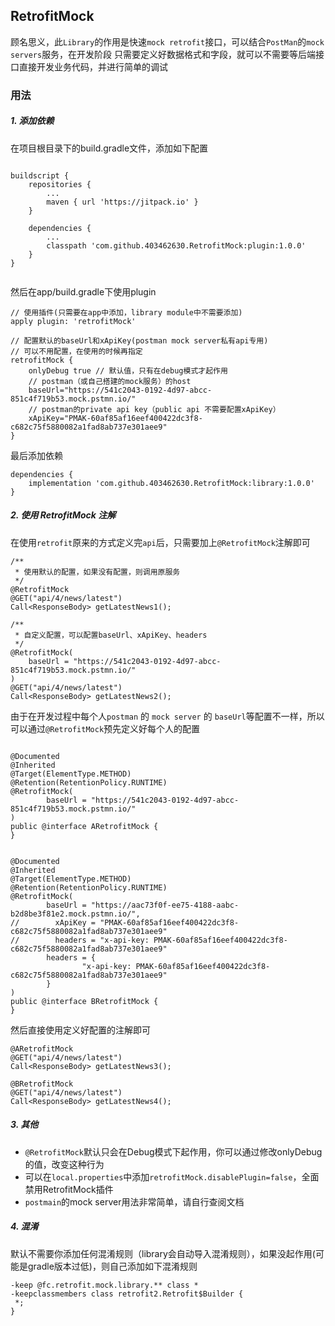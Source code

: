 ## RetrofitMock

顾名思义，此`Library`的作用是快速`mock retrofit`接口，可以结合`PostMan`的`mock servers`服务，在开发阶段 只需要定义好数据格式和字段，就可以不需要等后端接口直接开发业务代码，并进行简单的调试

### 用法

##### 1. 添加依赖

在项目根目录下的build.gradle文件，添加如下配置

```

buildscript {
    repositories {
    	...
		maven { url 'https://jitpack.io' }
    }
    
    dependencies {
    	...
        classpath 'com.github.403462630.RetrofitMock:plugin:1.0.0'
    }
}


```

然后在app/build.gradle下使用plugin

```
// 使用插件(只需要在app中添加，library module中不需要添加)
apply plugin: 'retrofitMock'

// 配置默认的baseUrl和xApiKey(postman mock server私有api专用)
// 可以不用配置，在使用的时候再指定
retrofitMock {
	onlyDebug true // 默认值，只有在debug模式才起作用
	// postman（或自己搭建的mock服务）的host
    baseUrl="https://541c2043-0192-4d97-abcc-851c4f719b53.mock.pstmn.io/"
    // postman的private api key（public api 不需要配置xApiKey）
    xApiKey="PMAK-60af85af16eef400422dc3f8-c682c75f5880082a1fad8ab737e301aee9"
}
```

最后添加依赖

```
dependencies {
    implementation 'com.github.403462630.RetrofitMock:library:1.0.0'
}
```

##### 2. 使用 RetrofitMock 注解

在使用`retrofit`原来的方式定义完`api`后，只需要加上`@RetrofitMock`注解即可

```
/**
 * 使用默认的配置，如果没有配置，则调用原服务
 */
@RetrofitMock
@GET("api/4/news/latest")
Call<ResponseBody> getLatestNews1();

/**
 * 自定义配置，可以配置baseUrl、xApiKey、headers
 */
@RetrofitMock(
    baseUrl = "https://541c2043-0192-4d97-abcc-851c4f719b53.mock.pstmn.io/"
)
@GET("api/4/news/latest")
Call<ResponseBody> getLatestNews2();

```

由于在开发过程中每个人`postman` 的 `mock server` 的 `baseUrl`等配置不一样，所以可以通过`@RetrofitMock`预先定义好每个人的配置

```

@Documented
@Inherited
@Target(ElementType.METHOD)
@Retention(RetentionPolicy.RUNTIME)
@RetrofitMock(
        baseUrl = "https://541c2043-0192-4d97-abcc-851c4f719b53.mock.pstmn.io/"
)
public @interface ARetrofitMock {
}


@Documented
@Inherited
@Target(ElementType.METHOD)
@Retention(RetentionPolicy.RUNTIME)
@RetrofitMock(
        baseUrl = "https://aac73f0f-ee75-4188-aabc-b2d8be3f81e2.mock.pstmn.io/",
//        xApiKey = "PMAK-60af85af16eef400422dc3f8-c682c75f5880082a1fad8ab737e301aee9"
//        headers = "x-api-key: PMAK-60af85af16eef400422dc3f8-c682c75f5880082a1fad8ab737e301aee9"
        headers = {
                "x-api-key: PMAK-60af85af16eef400422dc3f8-c682c75f5880082a1fad8ab737e301aee9"
        }
)
public @interface BRetrofitMock {
}

```

然后直接使用定义好配置的注解即可

```
@ARetrofitMock
@GET("api/4/news/latest")
Call<ResponseBody> getLatestNews3();

@BRetrofitMock
@GET("api/4/news/latest")
Call<ResponseBody> getLatestNews4();
```

##### 3. 其他

- `@RetrofitMock`默认只会在Debug模式下起作用，你可以通过修改onlyDebug的值，改变这种行为
- 可以在`local.properties`中添加`retrofitMock.disablePlugin=false`，全面禁用RetrofitMock插件
- `postmain`的mock server用法非常简单，请自行查阅文档

##### 4. 混淆

默认不需要你添加任何混淆规则（library会自动导入混淆规则），如果没起作用(可能是gradle版本过低)，则自己添加如下混淆规则

```
-keep @fc.retrofit.mock.library.** class *
-keepclassmembers class retrofit2.Retrofit$Builder {
 *;
}
```
